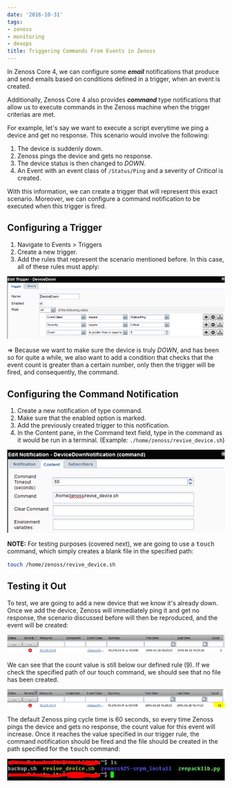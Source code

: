 ```yaml
---
date: '2016-10-31'
tags:
- zenoss
- monitoring
- devops
title: Triggering Commands From Events in Zenoss
---
```


In Zenoss Core 4, we can configure some **_email_** notifications that produce and send emails based on conditions defined in a trigger, when an event is created.

Additionally, Zenoss Core 4 also provides **_command_** type notifications that allow us to execute commands in the Zenoss machine when the trigger criterias are met.

For example, let's say we want to execute a script everytime we ping a device and get no response. This scenario would involve the following:

1. The device is suddenly down.
2. Zenoss pings the device and gets no response.
3. The device status is then changed to *DOWN*.
4. An Event with an event class of `/Status/Ping` and a severity of *Critical* is created.

With this information, we can create a trigger that will represent this exact scenario. Moreover, we can configure a command notification to be executed when this trigger is fired.

## Configuring a Trigger

1. Navigate to Events > Triggers
2. Create a new trigger.
3. Add the rules that represent the scenario mentioned before. In this case, all of these rules must apply:

![Edit Trigger](/posts/triggering-commands-from-events-in-zenoss/edit_trigger.png)

=> Because we want to make sure the device is truly *DOWN*, and has been so for quite a while, we also want to add a condition that checks that the event count is greater than a certain number, only then the trigger will be fired, and consequently, the command.

<!--more-->

## Configuring the Command Notification

1. Create a new notification of type command.
2. Make sure that the enabled option is marked.
3. Add the previously created trigger to this notification.
4. In the Content pane, in the Command text field, type in the command as it would be run in a terminal. (Example: `./home/zenoss/revive_device.sh`)

![Edit Notification](/posts/triggering-commands-from-events-in-zenoss/edit_notification.png)

**NOTE:** For testing purposes (covered next), we are going to use a <kbd>touch</kbd> command, which simply creates a blank file in the specified path:

```bash
touch /home/zenoss/revive_device.sh
```

## Testing it Out

To test, we are going to add a new device that we know it's already down. Once we add the device, Zenoss will immediately ping it and get no response, the scenario discussed before will then be reproduced, and the event will be created:

![Event Created](/posts/triggering-commands-from-events-in-zenoss/event_fired.png)

We can see that the count value is still below our defined rule (9). If we check the specified path of our touch command, we should see that no file has been created.

![Event Count](/posts/triggering-commands-from-events-in-zenoss/event_count.png)

The default Zenoss ping cycle time is 60 seconds, so every time Zenoss pings the device and gets no response, the count value for this event will increase. Once it reaches the value specified in our trigger rule, the command notification should be fired and the file should be created in the path specified for the <kbd>touch</kbd> command:

![Trigger Result](/posts/triggering-commands-from-events-in-zenoss/trigger_result.jpg)
